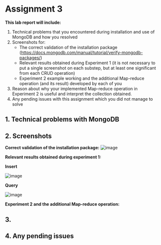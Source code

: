 # Assignment 3 

**This lab report will include:** 
1. Technical problems that you encountered during installation and use of MongoDB and how you resolved
2. Screenshots for:
    * The correct validation of the installation package (https://docs.mongodb.com/manual/tutorial/verify-mongodb-packages/)
    * Relevant results obtained during Experiment 1 (it is not necessary to put a single screenshot on each substep, but at least one significant  from each CRUD operation)
    * Experiment 2 example working and the additional Map-reduce operation (and its result) developed by each of you
3. Reason about why your implemented Map-reduce operation in Experiment 2 is useful and interpret the collection obtained.
4. Any pending issues with this assignment which you did not manage to solve



## 1. Technical problems with MongoDB

## 2. Screenshots 

**Correct validation of the installation package:**
![image](https://user-images.githubusercontent.com/42604421/190860652-5e70edc4-75d2-49ac-83b7-767dcce57660.png)


**Relevant results obtained during experiment 1:**

**Insert**

![image](https://user-images.githubusercontent.com/42604421/190863756-6615defb-3839-4240-be16-28a3bf5ce506.png)

**Query**

![image](https://user-images.githubusercontent.com/42604421/190863864-20974b29-a640-4d7a-9ef6-86f55e9c3152.png)



**Experiment 2 and the additional Map-reduce operation:**


## 3. 

## 4. Any pending issues 

